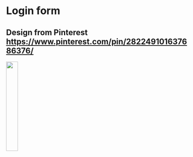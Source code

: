# Login form
## Design from Pinterest https://www.pinterest.com/pin/282249101637686376/
<img src="https://user-images.githubusercontent.com/97815504/150637639-16861c83-ecba-4516-a744-d8cd3429afdc.png" width="25%">

